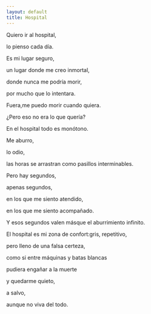 ```yaml
---
layout: default
title: Hospital
---
```




Quiero ir al hospital,

lo pienso cada día.

  
Es mi lugar seguro,

un lugar donde me creo inmortal,

donde nunca me podría morir,

por mucho que lo intentara.

  
Fuera,me puedo morir cuando quiera.

¿Pero eso no era lo que quería?

  
En el hospital todo es monótono.

Me aburro,

lo odio,

las horas se arrastran como pasillos interminables.  

Pero hay segundos,

apenas segundos,

en los que me siento atendido,

en los que me siento acompañado.

  
Y esos segundos valen másque el aburrimiento infinito.

  
El hospital es mi zona de confort:gris, repetitivo,

pero lleno de una falsa certeza,

como si entre máquinas y batas blancas

pudiera engañar a la muerte

y quedarme quieto,

a salvo,

aunque no viva del todo.
